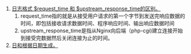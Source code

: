 1. [日志格式 $request_time 和 $upstream_response_time的区别。](https://happyqing.iteye.com/blog/2384266)
    1. request_time指的就是从接受用户请求的第一个字节到发送完响应数据的时间，即包括接收请求数据时间、程序响应时间、输出响应数据时间
    2. upstream_response_time是指从Nginx向后端（php-cgi)建立连接开始到接受完数据然后关闭连接为止的时间。
1. [日和根据日期生成。](https://segmentfault.com/a/1190000018422223)